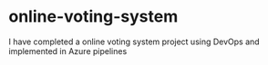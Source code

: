 # online-voting-system
I have completed a online voting system project using DevOps and implemented in Azure pipelines

